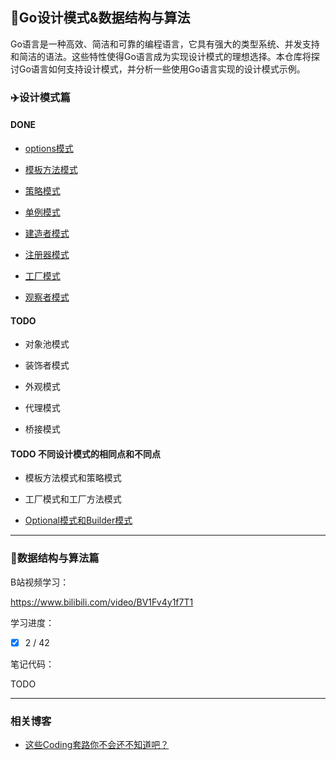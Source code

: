 ## :stars:Go设计模式&数据结构与算法

Go语言是一种高效、简洁和可靠的编程语言，它具有强大的类型系统、并发支持和简洁的语法。这些特性使得Go语言成为实现设计模式的理想选择。本仓库将探讨Go语言如何支持设计模式，并分析一些使用Go语言实现的设计模式示例。

### :airplane:设计模式篇

#### DONE

- [options模式](https://github.com/ibarryyan/go-design-patterns/tree/master/code/01-options)

- [模板方法模式](https://github.com/ibarryyan/go-design-patterns/tree/master/code/03-template)

- [策略模式](https://github.com/ibarryyan/go-design-patterns/tree/master/code/04-strategy)

- [单例模式](https://github.com/ibarryyan/go-design-patterns/tree/master/code/06-once)

- [建造者模式](https://github.com/ibarryyan/go-design-patterns/tree/master/code/07-builder)

- [注册器模式](https://github.com/ibarryyan/go-design-patterns/tree/master/code/02-register)

- [工厂模式](https://github.com/ibarryyan/go-design-patterns/tree/master/code/05-factory)

- [观察者模式](https://github.com/ibarryyan/go-design-patterns/tree/master/code/08-observer)

#### TODO

- 对象池模式

- 装饰者模式

- 外观模式

- 代理模式

- 桥接模式

#### TODO 不同设计模式的相同点和不同点

- 模板方法模式和策略模式

- 工厂模式和工厂方法模式

- [Optional模式和Builder模式](https://mp.weixin.qq.com/s/dGqaYg1TRhII6jytsfF1Vg)

---

### :speedboat:数据结构与算法篇

B站视频学习：

https://www.bilibili.com/video/BV1Fv4y1f7T1

学习进度：

- [x] 2 / 42

笔记代码：

TODO

---

### 相关博客

- [这些Coding套路你不会还不知道吧？](https://cloud.tencent.com/developer/article/2329818)
